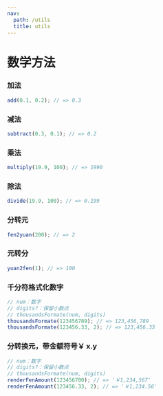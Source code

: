 ```yaml
---
nav:
  path: /utils
  title: utils
---
```


# 数学方法

### 加法

```js
add(0.1, 0.2); // => 0.3
```

### 减法

```js
subtract(0.3, 0.1); // => 0.2
```

### 乘法

```js
multiply(19.9, 100); // => 1990
```

### 除法

```js
divide(19.9, 100); // => 0.199
```

### 分转元

```js
fen2yuan(200); // => 2
```

### 元转分

```js
yuan2fen(1); // => 100
```

### 千分符格式化数字

```js
// num：数字
// digits?：保留小数点
// thousandsFormate(num, digits)
thousandsFormate(123456789); // => 123,456,789
thousandsFormate(123456.33, 2); // => 123,456.33
```

### 分转换元，带金额符号￥ x.y

```js
// num：数字
// digits?：保留小数点
// thousandsFormate(num, digits)
renderFenAmount(123456700); // => '￥1,234,567'
renderFenAmount(123456.33, 2); // => '￥1,234.56'
```
